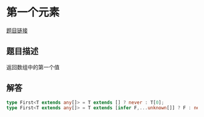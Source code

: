 # 第一个元素

[题目链接](https://github.com/type-challenges/type-challenges/blob/master/questions/14-easy-first/README.zh-CN.md)

## 题目描述
返回数组中的第一个值

## 解答

```ts
type First<T extends any[]> = T extends [] ? never : T[0];
type First<T extends any[]> = T extends [infer F,...unknown[]] ? F : never;
```